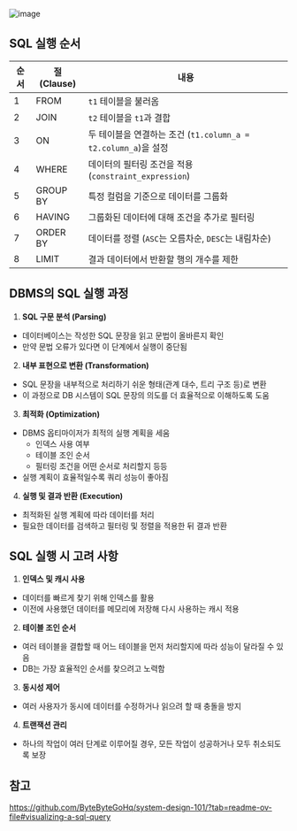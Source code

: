 ![image](https://github.com/user-attachments/assets/46dce857-2278-4ade-babe-a8ce8909cdf9)

## SQL 실행 순서

| **순서** | **절 (Clause)** | **내용** |
| --- | --- | --- |
| 1 | FROM | `t1` 테이블을 불러옴 |
| 2 | JOIN | `t2` 테이블을 `t1`과 결합 |
| 3 | ON | 두 테이블을 연결하는 조건 (`t1.column_a = t2.column_a`)을 설정 |
| 4 | WHERE | 데이터의 필터링 조건을 적용 (`constraint_expression`) |
| 5 | GROUP BY | 특정 컬럼을 기준으로 데이터를 그룹화 |
| 6 | HAVING | 그룹화된 데이터에 대해 조건을 추가로 필터링 |
| 7 | ORDER BY | 데이터를 정렬 (`ASC`는 오름차순, `DESC`는 내림차순) |
| 8 | LIMIT | 결과 데이터에서 반환할 행의 개수를 제한 |

## DBMS의 SQL 실행 과정

1. **SQL 구문 분석 (Parsing)**
- 데이터베이스는 작성한 SQL 문장을 읽고 문법이 올바른지 확인
- 만약 문법 오류가 있다면 이 단계에서 실행이 중단됨

2. **내부 표현으로 변환 (Transformation)**
- SQL 문장을 내부적으로 처리하기 쉬운 형태(관계 대수, 트리 구조 등)로 변환
- 이 과정으로 DB 시스템이 SQL 문장의 의도를 더 효율적으로 이해하도록 도움

3. **최적화 (Optimization)**
- DBMS 옵티마이저가 최적의 실행 계획을 세움
    - 인덱스 사용 여부
    - 테이블 조인 순서
    - 필터링 조건을 어떤 순서로 처리할지 등등
- 실행 계획이 효율적일수록 쿼리 성능이 좋아짐

4. **실행 및 결과 반환 (Execution)**
- 최적화된 실행 계획에 따라 데이터를 처리
- 필요한 데이터를 검색하고 필터링 및 정렬을 적용한 뒤 결과 반환

## SQL 실행 시 고려 사항

1. **인덱스 및 캐시 사용**
- 데이터를 빠르게 찾기 위해 인덱스를 활용
- 이전에 사용했던 데이터를 메모리에 저장해 다시 사용하는 캐시 적용

2. **테이블 조인 순서**
- 여러 테이블을 결합할 때 어느 테이블을 먼저 처리할지에 따라 성능이 달라질 수 있음
- DB는 가장 효율적인 순서를 찾으려고 노력함

3. **동시성 제어**
- 여러 사용자가 동시에 데이터를 수정하거나 읽으려 할 때 충돌을 방지

4. **트랜잭션 관리**
- 하나의 작업이 여러 단계로 이루어질 경우, 모든 작업이 성공하거나 모두 취소되도록 보장

## 참고
https://github.com/ByteByteGoHq/system-design-101/?tab=readme-ov-file#visualizing-a-sql-query
